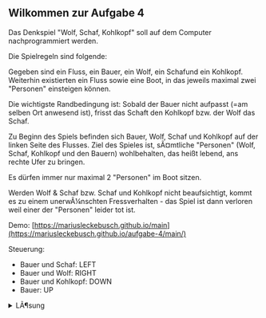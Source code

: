 ## Wilkommen zur Aufgabe 4

Das Denkspiel "Wolf, Schaf, Kohlkopf" soll auf dem Computer nachprogrammiert werden.

Die Spielregeln sind folgende:

Gegeben sind ein Fluss, ein Bauer, ein Wolf, ein Schafund ein Kohlkopf. Weiterhin existierten ein Fluss sowie eine Boot, in das jeweils maximal zwei "Personen" einsteigen können.

Die wichtigste Randbedingung ist: Sobald der Bauer nicht aufpasst (=am selben Ort anwesend ist), frisst das Schaft den Kohlkopf bzw. der Wolf das Schaf.

Zu Beginn des Spiels befinden sich Bauer, Wolf, Schaf und Kohlkopf auf der linken Seite des Flusses. Ziel des Spieles ist, sÃ¤mtliche "Personen" (Wolf, Schaf, Kohlkopf und den Bauern) wohlbehalten, das heißt lebend, ans rechte Ufer zu bringen.

Es dürfen immer nur maximal 2 "Personen" im Boot sitzen.

Werden Wolf & Schaf bzw. Schaf und Kohlkopf nicht beaufsichtigt, kommt es zu einem unerwÃ¼nschten Fressverhalten - das Spiel ist dann verloren weil einer der "Personen" leider tot ist.

Demo: [https://mariusleckebusch.github.io/main](https://mariusleckebusch.github.io/aufgabe-4/main/)

Steuerung:
- Bauer und Schaf: LEFT
- Bauer und Wolf: RIGHT
- Bauer und Kohlkopf: DOWN
- Bauer: UP
<details>
  <summary>LÃ¶sung</summary>

1. Der Bauer Ã¼berquert mit dem Schaf den Fluss und setzt es am anderen Ufer ab.
2. Der Bauer rudert anschlieÃŸend allein zurÃ¼ck.
3. Der Bauer nimmt jetzt den Kohlkopf mit. Er setzt ihn am Ufer ab.
4. Damit das Schaf sich nicht Ã¼ber den Kohlkopf hermacht, nimmt er das Schaf auf seinem RÃ¼ckweg wieder mit.
5. Der Bauer setzt jetzt das Schaf ab, nimmt den Wolf mit und lÃ¤sst ihn am anderen Ufer mit dem Kohlkopf zurÃ¼ck.
6. Der Bauer rudert wieder alleine zurÃ¼ck.
7. Der Bauer nimmt schlieÃŸlich das Schaf mit.

<details>
  <summary>LÃ¶sung Keys</summary>
  
1. LEFT
2. UP
3. DOWN
4. LEFT
5. Right
6. UP
7. LEFT
</details>
</details>
